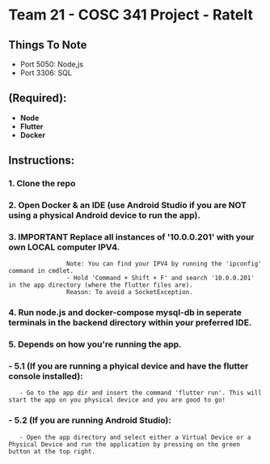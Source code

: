 # Team 21 - COSC 341 Project - RateIt

## Things To Note
- Port 5050: Node,js
- Port 3306: SQL

## (Required):
 - **Node** 
 - **Flutter**
 - **Docker**

## Instructions:
### 1. Clone the repo
### 2. Open Docker & an IDE (use Android Studio if you are NOT using a physical Android device to run the app).
### 3. **IMPORTANT** Replace all instances of '10.0.0.201' with your own LOCAL computer IPV4. 
                    Note: You can find your IPV4 by running the 'ipconfig' command in cmdlet. 
                    - Hold 'Command + Shift + F' and search '10.0.0.201' in the app directory (where the flutter files are). 
                    Reason: To avoid a SocketException. 
                                 

### 4. Run node.js and docker-compose mysql-db in seperate terminals in the backend directory within your preferred IDE.
### 5. Depends on how you're running the app.
### - 5.1 (If you are running a phyical device and have the flutter console installed):
       - Go to the app dir and insert the command 'flutter run'. This will start the app on you physical device and you are good to go!
### - 5.2 (If you are running Android Studio):
       - Open the app directory and select either a Virtual Device or a Physical Device and run the application by pressing on the green button at the top right. 


